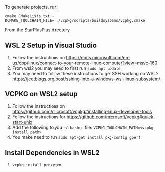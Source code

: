 To generate projects, run:

`cmake CMakeLists.txt -DCMAKE_TOOLCHAIN_FILE=../vcpkg/scripts/buildsystems/vcpkg.cmake`

From the StarPlusPlus directory

## WSL 2 Setup in Visual Studio
1. Follow the instructions on https://docs.microsoft.com/en-us/cpp/linux/connect-to-your-remote-linux-computer?view=msvc-160
2. From wsl2 you may need to first run `sudo apt update`
3. You may need to follow these instructions to get SSH working on WSL2 https://jeetblogs.org/post/sshing-into-a-windows-wsl-linux-subsystem/

## VCPKG on WSL2 setup
1. Follow the instructions on https://github.com/microsoft/vcpkg#installing-linux-developer-tools
2. Follow the instructions for https://github.com/microsoft/vcpkg#quick-start-unix
3. Add the following to you `~/.bashrc` file: `VCPKG_TOOLCHAIN_PATH=<vcpkg install path>`
4. You make need to run `sudo apt-get install pkg-config gperf`

## Install Dependencies in WSL2
1. `vcpkg install proxygen`